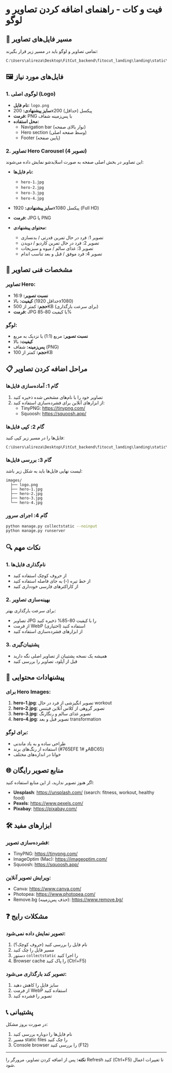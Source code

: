 # فیت و کات - راهنمای اضافه کردن تصاویر و لوگو

## 📁 مسیر فایل‌های تصاویر

تمامی تصاویر و لوگو باید در مسیر زیر قرار بگیرند:
```
C:\Users\alireza\Desktop\FitCut_backend\fitocut_landing\landing\static\landing\images\
```

## 🖼️ فایل‌های مورد نیاز

### 1. **لوگوی اصلی (Logo)**
- **نام فایل:** `logo.png`
- **سایز پیشنهادی:** 200x200 پیکسل (حداقل)
- **فرمت:** PNG با پس‌زمینه شفاف
- **محل استفاده:**
  - Navigation bar (نوار بالای صفحه)
  - Hero section (وسط صفحه اصلی)
  - Footer (پایین صفحه)

### 2. **تصاویر Hero Carousel (4 تصویر)**
این تصاویر در بخش اصلی صفحه به صورت اسلایدشو نمایش داده می‌شوند:

- **نام فایل‌ها:**
  - `hero-1.jpg`
  - `hero-2.jpg`
  - `hero-3.jpg`
  - `hero-4.jpg`

- **سایز پیشنهادی:** 1920x1080 پیکسل (Full HD)
- **فرمت:** JPG یا PNG
- **محتوای پیشنهادی:**
  - تصویر 1: فرد در حال تمرین قدرتی / بدنسازی
  - تصویر 2: فرد در حال تمرین کاردیو / دویدن
  - تصویر 3: غذای سالم / میوه و سبزیجات
  - تصویر 4: فرد موفق / قبل و بعد تناسب اندام

## 🎨 مشخصات فنی تصاویر

### تصاویر Hero:
- **نسبت تصویر:** 16:9
- **کیفیت:** بالا (حداقل 1920x1080)
- **حجم:** کمتر از 500KB (برای سرعت بارگذاری)
- **فرمت:** JPG با کیفیت 80-85%

### لوگو:
- **نسبت تصویر:** مربع (1:1) یا نزدیک به مربع
- **کیفیت:** بالا
- **پس‌زمینه:** شفاف (PNG)
- **حجم:** کمتر از 100KB

## 📋 مراحل اضافه کردن تصاویر

### گام 1: آماده‌سازی فایل‌ها
1. تصاویر خود را با نام‌های مشخص شده ذخیره کنید
2. از ابزارهای آنلاین برای فشرده‌سازی استفاده کنید:
   - TinyPNG: https://tinypng.com/
   - Squoosh: https://squoosh.app/

### گام 2: کپی فایل‌ها
فایل‌ها را در مسیر زیر کپی کنید:
```
C:\Users\alireza\Desktop\FitCut_backend\fitocut_landing\landing\static\landing\images\
```

### گام 3: بررسی فایل‌ها
لیست نهایی فایل‌ها باید به شکل زیر باشد:
```
images/
  ├── logo.png
  ├── hero-1.jpg
  ├── hero-2.jpg
  ├── hero-3.jpg
  └── hero-4.jpg
```

### گام 4: اجرای سرور
```bash
python manage.py collectstatic --noinput
python manage.py runserver
```

## 🔍 نکات مهم

### 1. نام‌گذاری فایل‌ها
- از حروف کوچک استفاده کنید
- از خط تیره (-) به جای فاصله استفاده کنید
- از کاراکترهای فارسی خودداری کنید

### 2. بهینه‌سازی تصاویر
برای سرعت بارگذاری بهتر:
- تصاویر JPG را با کیفیت 80-85% ذخیره کنید
- از فرمت WebP استفاده کنید (اختیاری)
- از ابزارهای فشرده‌سازی استفاده کنید

### 3. پشتیبان‌گیری
- همیشه یک نسخه پشتیبان از تصاویر اصلی نگه دارید
- قبل از آپلود، تصاویر را بررسی کنید

## 🎯 پیشنهادات محتوایی

### برای Hero Images:
1. **hero-1.jpg**: تصویر انگیزشی از فرد در حال workout
2. **hero-2.jpg**: تصویر گروهی از کلاس آنلاین فیتنس
3. **hero-3.jpg**: تصویر غذای سالم و رنگارنگ
4. **hero-4.jpg**: تصویر قبل و بعد transformation

### برای لوگو:
- طراحی ساده و به یاد ماندنی
- استفاده از رنگ‌های برند (#765EFE و #1ABC65)
- خوانا در اندازه‌های مختلف

## 🌐 منابع تصویر رایگان

اگر هنوز تصویر ندارید، از این منابع استفاده کنید:
- **Unsplash**: https://unsplash.com/ (search: fitness, workout, healthy food)
- **Pexels**: https://www.pexels.com/
- **Pixabay**: https://pixabay.com/

## 🛠️ ابزارهای مفید

### فشرده‌سازی تصویر:
- TinyPNG: https://tinypng.com/
- ImageOptim (Mac): https://imageoptim.com/
- Squoosh: https://squoosh.app/

### ویرایش تصویر آنلاین:
- Canva: https://www.canva.com/
- Photopea: https://www.photopea.com/
- Remove.bg (حذف پس‌زمینه): https://www.remove.bg/

## ❓ مشکلات رایج

### تصویر نمایش داده نمی‌شود:
1. نام فایل را بررسی کنید (حروف کوچک؟)
2. مسیر فایل را چک کنید
3. دستور `collectstatic` را اجرا کنید
4. Browser cache را پاک کنید (Ctrl+F5)

### تصویر کند بارگذاری می‌شود:
1. سایز فایل را کاهش دهید
2. از فرمت WebP استفاده کنید
3. تصویر را فشرده کنید

## 📞 پشتیبانی

در صورت بروز مشکل:
1. نام فایل‌ها را دوباره بررسی کنید
2. مسیر static files را چک کنید
3. Console browser را بررسی کنید (F12)

---

**نکته:** پس از اضافه کردن تصاویر، مرورگر را Refresh کنید (Ctrl+F5) تا تغییرات اعمال شود.
